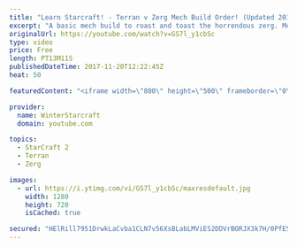 ```yaml
---
title: "Learn Starcraft! - Terran v Zerg Mech Build Order! (Updated 2018)"
excerpt: "A basic mech build to roast and toast the horrendous zerg. Meant for lower level players looking for some direction! -- Watch live at https://www.twitch.tv/wintergaming"
originalUrl: https://youtube.com/watch?v=GS7l_y1cbSc
type: video
price: Free
length: PT13M11S
publishedDateTime: 2017-11-20T12:22:45Z
heat: 50

featuredContent: "<iframe width=\"800\" height=\"500\" frameborder=\"0\" src=\"https://www.youtube.com/embed/GS7l_y1cbSc\" allow=\"accelerometer; autoplay; encrypted-media; gyroscope; picture-in-picture\" allowfullscreen></iframe>"

provider:
  name: WinterStarcraft
  domain: youtube.com

topics:
  - StarCraft 2
  - Terran
  - Zerg

images:
  - url: https://i.ytimg.com/vi/GS7l_y1cbSc/maxresdefault.jpg
    width: 1280
    height: 720
    isCached: true

secured: "HElRill7951DrwkLaCvba1CLN7v56XsBLabLMViES2DDVrBORJX3k7H/0PfE5EzIC91r6fWKfRPxmQ9ysRtlZAzfTeT0ReL6dMPmCvs9jtEpNN8IUv4YtzeN/BU0NMTv95TpZyHiTrBqZ8E2UPuL4zgSALg9HgqbF6cxq302CNLfoH357g8Gv3cOo+wNQsOGapJoISTagbEdXX2UCZ50JMJWyttFMUApc3DS8XxP9woowKhohmKFcu8YQiFrmLfx5r/jq+vVZnDxH09cAcC78GE3GfCgixRm7rBMdbc6TZwyQz+Sxr9+bDnk5zm854mfK9QEU2chtX5Vmgc4N76FUzqpNhEDO0KqgAyxgdeoIK3oAFeEpd2zMNfmkw+4JOZqmza7616qN0sVHpVnVpGE85tS+27DCrzY562d+sxjMdg=;VYxlDl6CL8iDIkIPJHUQUA=="
---
```


